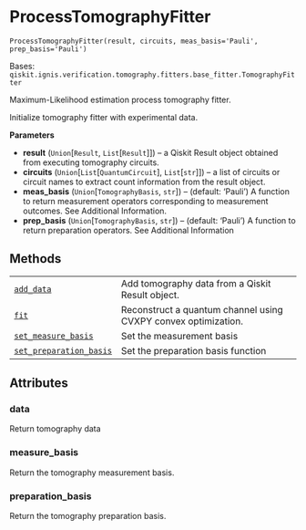 # ProcessTomographyFitter



`ProcessTomographyFitter(result, circuits, meas_basis='Pauli', prep_basis='Pauli')`

Bases: `qiskit.ignis.verification.tomography.fitters.base_fitter.TomographyFitter`

Maximum-Likelihood estimation process tomography fitter.

Initialize tomography fitter with experimental data.

**Parameters**

*   **result** (`Union`\[`Result`, `List`\[`Result`]]) – a Qiskit Result object obtained from executing tomography circuits.
*   **circuits** (`Union`\[`List`\[`QuantumCircuit`], `List`\[`str`]]) – a list of circuits or circuit names to extract count information from the result object.
*   **meas\_basis** (`Union`\[`TomographyBasis`, `str`]) – (default: ‘Pauli’) A function to return measurement operators corresponding to measurement outcomes. See Additional Information.
*   **prep\_basis** (`Union`\[`TomographyBasis`, `str`]) – (default: ‘Pauli’) A function to return preparation operators. See Additional Information

## Methods

|                                                                                                                                                                                                                                                      |                                                                |
| ---------------------------------------------------------------------------------------------------------------------------------------------------------------------------------------------------------------------------------------------------- | -------------------------------------------------------------- |
| [`add_data`](qiskit.ignis.verification.ProcessTomographyFitter.add_data#qiskit.ignis.verification.ProcessTomographyFitter.add_data "qiskit.ignis.verification.ProcessTomographyFitter.add_data")                                                     | Add tomography data from a Qiskit Result object.               |
| [`fit`](qiskit.ignis.verification.ProcessTomographyFitter.fit#qiskit.ignis.verification.ProcessTomographyFitter.fit "qiskit.ignis.verification.ProcessTomographyFitter.fit")                                                                         | Reconstruct a quantum channel using CVXPY convex optimization. |
| [`set_measure_basis`](qiskit.ignis.verification.ProcessTomographyFitter.set_measure_basis#qiskit.ignis.verification.ProcessTomographyFitter.set_measure_basis "qiskit.ignis.verification.ProcessTomographyFitter.set_measure_basis")                 | Set the measurement basis                                      |
| [`set_preparation_basis`](qiskit.ignis.verification.ProcessTomographyFitter.set_preparation_basis#qiskit.ignis.verification.ProcessTomographyFitter.set_preparation_basis "qiskit.ignis.verification.ProcessTomographyFitter.set_preparation_basis") | Set the preparation basis function                             |

## Attributes



### data

Return tomography data



### measure\_basis

Return the tomography measurement basis.



### preparation\_basis

Return the tomography preparation basis.
